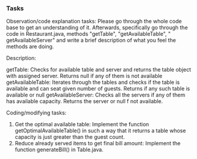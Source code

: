 ### Tasks

Observation/code explanation tasks:
Please go through the whole code base to get an understanding of it.
Afterwards, specifically go through the code in Restaurant.java, methods "getTable", "getAvailableTable", "
getAvailableServer" and write a brief description of what you feel the methods are doing.

Description:

getTable: Checks for available table and server and returns the table object with assigned server. Returns null if any of them is not available
getAvailableTable: Iterates through the tables and checks if the table is available and can seat given number of guests. Returns if any such table is available or null
getAvailableServer: Checks all the servers if any of them has available capacity. Returns the server or null f not available.

Coding/modifying tasks:

1. Get the optimal available table: Implement the function getOptimalAvailableTable() in such a way that it returns a
   table whose capacity is just greater than the guest count.
2. Reduce already served items to get final bill amount: Implement the function generateBill() in Table.java.


